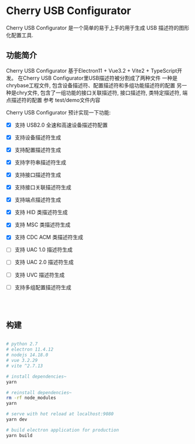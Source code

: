 # Cherry USB Configurator

Cherry USB Configurator 是一个简单的易于上手的用于生成 USB 描述符的图形化配置工具.

## 功能简介

Cherry USB Configurator 基于Electron11 + Vue3.2 + Vite2 + TypeScript开发。 
在Cherry USB Configurator里USB描述符被分割成了两种文件
一种是chrybase工程文件, 包含设备描述符、配置描述符和多组功能描述符的配置
另一种是chry文件, 包含了一组功能的接口关联描述符, 接口描述符,  类特定描述符, 端点描述符的配置
参考 test/demo文件内容

Cherry USB Configurator 预计实现一下功能:
- [x] 支持 USB2.0 全速和高速设备描述符配置
- [x] 支持设备描述符生成
- [x] 支持配置描述符生成
- [x] 支持字符串描述符生成
- [x] 支持接口描述符生成
- [x] 支持接口关联描述符生成
- [x] 支持端点描述符生成
- [x] 支持 HID 类描述符生成
- [x] 支持 MSC 类描述符生成
- [x] 支持 CDC ACM 类描述符生成
- [ ] 支持 UAC 1.0 描述符生成
- [ ] 支持 UAC 2.0 描述符生成
- [ ] 支持 UVC 描述符生成
- [ ] 支持多组配置描述符生成



<br><br>

## 构建

``` bash

# python 2.7
# electron 11.4.12
# nodejs 14.18.0
# vue 3.2.29
# vite ^2.7.13

# install dependencies~
yarn

# reinstall dependencies~
rm -rf node_modules
yarn

# serve with hot reload at localhost:9080
yarn dev

# build electron application for production
yarn build

```
<br><br>